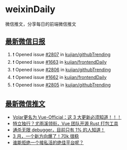 # weixinDaily
微信推文，分享每日的前端微信推文

## [最新微信日报](https://github.com/kujian/weixinDaily/issues)

<!--START_SECTION:activity-->
1. ❗ Opened issue [#2807](https://github.com/kujian/githubTrending/issues/2807) in [kujian/githubTrending](https://github.com/kujian/githubTrending)
2. ❗ Opened issue [#1663](https://github.com/kujian/frontendDaily/issues/1663) in [kujian/frontendDaily](https://github.com/kujian/frontendDaily)
3. ❗ Opened issue [#2806](https://github.com/kujian/githubTrending/issues/2806) in [kujian/githubTrending](https://github.com/kujian/githubTrending)
4. ❗ Opened issue [#1662](https://github.com/kujian/frontendDaily/issues/1662) in [kujian/frontendDaily](https://github.com/kujian/frontendDaily)
5. ❗ Opened issue [#2805](https://github.com/kujian/githubTrending/issues/2805) in [kujian/githubTrending](https://github.com/kujian/githubTrending)
<!--END_SECTION:activity-->


## [最新微信推文](https://weixin.qdkfweb.cn/)

<!-- BLOG-POST-LIST:START -->
- [Volar更名为 Vue-Official：这 3 大更新必须知道！！！](https://weixin.qdkfweb.cn/41265.html)
- [特立独行？尤雨溪领衔，Vue 团队开源 Rust 打包工具](https://weixin.qdkfweb.cn/41266.html)
- [通杀无限 debugger，目前只有 1% 的人知道！](https://weixin.qdkfweb.cn/41263.html)
- [3 月，一个新方向爆了！70k 很稳](https://weixin.qdkfweb.cn/41262.html)
- [谁能拒绝一个接私活的绝佳平台呢？](https://weixin.qdkfweb.cn/41269.html)
<!-- BLOG-POST-LIST:END -->